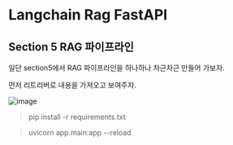 
# Langchain Rag FastAPI

## Section 5 RAG 파이프라인 


일단 section5에서 RAG 파이프라인을 하나하나 차근차근 만들어 가보자.

먼저 리트리버로 내용을 가져오고 보여주자.

![image](https://github.com/user-attachments/assets/8294c8a9-45ba-4336-9430-4ebd78b4d17a)



> pip install -r requirements.txt 

> uvicorn app.main:app --reload